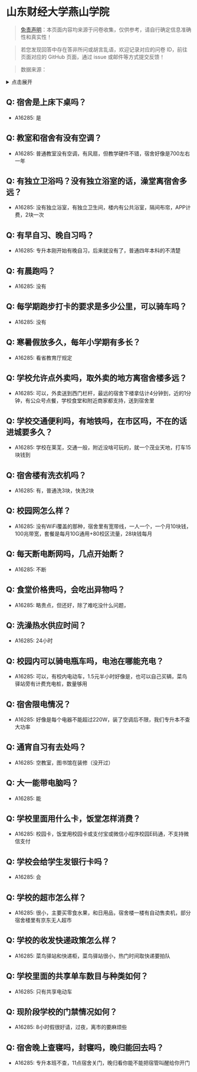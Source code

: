 # 山东财经大学燕山学院

> [免责声明](https://colleges.chat/#_3)：本页面内容均来源于问卷收集，仅供参考，请自行确定信息准确性和真实性！

> 若您发现回答中存在答非所问或胡言乱语，欢迎记录对应的问卷 ID，前往页面对应的 GitHub 页面，通过 issue 或邮件等方式提交反馈！

> 数据来源：

<details><summary>点击展开</summary>
<ul>
<li>A16285: 匿名 (2022 年 10 月)</li>
</ul>
</details>

## Q: 宿舍是上床下桌吗？

- A16285: 是

## Q: 教室和宿舍有没有空调？

- A16285: 普通教室没有空调，有风扇，但教学硬件不错，宿舍好像是700左右一年

## Q: 有独立卫浴吗？没有独立浴室的话，澡堂离宿舍多远？

- A16285: 没有独立浴室，有独立卫生间，楼内有公共浴室，隔间布帘，APP计费，2块一次

## Q: 有早自习、晚自习吗？

- A16285: 专升本刚开始有晚自习，后来就没有了，普通四年本科的不清楚

## Q: 有晨跑吗？

- A16285: 没有

## Q: 每学期跑步打卡的要求是多少公里，可以骑车吗？

- A16285: 没有

## Q: 寒暑假放多久，每年小学期有多长？

- A16285: 看省教育厅规定

## Q: 学校允许点外卖吗，取外卖的地方离宿舍楼多远？

- A16285: 可以，外卖送到西门栏杆，最远的宿舍下楼拿估计4分钟到，近的1分钟，有公众号点餐，学校食堂和附近商家都支持，送到宿舍里

## Q: 学校交通便利吗，有地铁吗，在市区吗，不在的话进城要多久？

- A16285: 学校在莱芜，交通一般，附近没啥可玩的，就一个茂业天地，打车15块钱到

## Q: 宿舍楼有洗衣机吗？

- A16285: 有，普通洗3块，快洗2块

## Q: 校园网怎么样？

- A16285: 没有WiFi覆盖的那种，宿舍里有宽带线，一人一个，一个月10块钱，100兆带宽，套餐是每月10G通用+80校区流量，28块钱每月

## Q: 每天断电断网吗，几点开始断？

- A16285: 不断

## Q: 食堂价格贵吗，会吃出异物吗？

- A16285: 略贵点，但还好，除了难吃没什么问题，

## Q: 洗澡热水供应时间？

- A16285: 24小时

## Q: 校园内可以骑电瓶车吗，电池在哪能充电？

- A16285: 可以，有校内电动车，1.5元半小时好像是，也可以自己买辆，菜鸟驿站旁有计费充电桩，数量够用

## Q: 宿舍限电情况？

- A16285: 好像是每个电器不能超过220W，装了空调后不限，我们专升本不查大功率

## Q: 通宵自习有去处吗？

- A16285: 空教室，图书馆在装修（没开过）

## Q: 大一能带电脑吗？

- A16285: 能

## Q: 学校里面用什么卡，饭堂怎样消费？

- A16285: 校园卡，饭堂用校园卡或支付宝或微信小程序校园E码通，不支持微信支付

## Q: 学校会给学生发银行卡吗？

- A16285: 会

## Q: 学校的超市怎么样？

- A16285: 很小，主要买零食水果，和日用品，宿舍楼一楼有自动售卖机，部分宿舍楼里有京东无人超市

## Q: 学校的收发快递政策怎么样？

- A16285: 菜鸟驿站和快递柜，菜鸟驿站很小，热门时间取快递要拍队

## Q: 学校里面的共享单车数目与种类如何？

- A16285: 只有共享电动车

## Q: 现阶段学校的门禁情况如何？

- A16285: 8小时假很好请，过夜，离市的要麻烦些

## Q: 宿舍晚上查寝吗，封寝吗，晚归能回去吗？

- A16285: 专升本班不查，11点宿舍关门，晚归看你能不能把宿管叫醒给你开门

